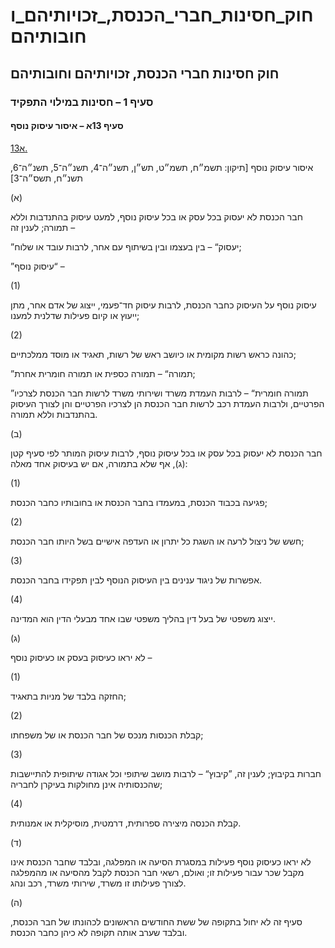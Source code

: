 # חוק_חסינות_חברי_הכנסת,_זכויותיהם_וחובותיהם

## חוק חסינות חברי הכנסת, זכויותיהם וחובותיהם

### סעיף 1 – חסינות במילוי התפקיד

#### סעיף 13א – איסור עיסוק נוסף

[13א.](https://he.wikisource.org/wiki/חוק_חסינות_חברי_הכנסת,_זכויותיהם_וחובותיהם#s_yp_13_)

איסור עיסוק נוסף [תיקון: תשמ״ח, תשמ״ט, תש״ן, תשנ״ה־4, תשנ״ה־5, תשנ״ה־6, תשנ״ח, תשס״ה־3]

(א)

חבר הכנסת לא יעסוק בכל עסק או בכל עיסוק נוסף, למעט עיסוק בהתנדבות וללא תמורה; לענין זה –

”יעסוק“ – בין בעצמו ובין בשיתוף עם אחר, לרבות עובד או שלוח;

”עיסוק נוסף“ –

(1)

עיסוק נוסף על העיסוק כחבר הכנסת, לרבות עיסוק חד־פעמי, ייצוג של אדם אחר, מתן ייעוץ או קיום פעילות שדלנית למענו;

(2)

כהונה כראש רשות מקומית או כיושב ראש של רשות, תאגיד או מוסד ממלכתיים;

”תמורה“ – תמורה כספית או תמורה חומרית אחרת;

”תמורה חומרית“ – לרבות העמדת משרד ושירותי משרד לרשות חבר הכנסת לצרכיו הפרטיים, ולרבות העמדת רכב לרשות חבר הכנסת הן לצרכיו הפרטיים והן לצורך העיסוק בהתנדבות וללא תמורה.

(ב)

חבר הכנסת לא יעסוק בכל עסק או בכל עיסוק נוסף, לרבות עיסוק המותר לפי סעיף קטן (ג), אף שלא בתמורה, אם יש בעיסוק אחד מאלה:

(1)

פגיעה בכבוד הכנסת, במעמדו בחבר הכנסת או בחובותיו כחבר הכנסת;

(2)

חשש של ניצול לרעה או השגת כל יתרון או העדפה אישיים בשל היותו חבר הכנסת;

(3)

אפשרות של ניגוד ענינים בין העיסוק הנוסף לבין תפקידו בחבר הכנסת.

(4)

ייצוג משפטי של בעל דין בהליך משפטי שבו אחד מבעלי הדין הוא המדינה.

(ג)

לא יראו כעיסוק בעסק או כעיסוק נוסף –

(1)

החזקה בלבד של מניות בתאגיד;

(2)

קבלת הכנסות מנכס של חבר הכנסת או של משפחתו;

(3)

חברות בקיבוץ; לענין זה, ”קיבוץ“ – לרבות מושב שיתופי וכל אגודה שיתופית להתיישבות שהכנסותיה אינן מחולקות בעיקרן לחבריה;

(4)

קבלת הכנסה מיצירה ספרותית, דרמטית, מוסיקלית או אמנותית.

(ד)

לא יראו כעיסוק נוסף פעילות במסגרת הסיעה או המפלגה, ובלבד שחבר הכנסת אינו מקבל שכר עבור פעילות זו; ואולם, רשאי חבר הכנסת לקבל מהסיעה או מהמפלגה לצורך פעילותו זו משרד, שירותי משרד, רכב ונהג.

(ה)

סעיף זה לא יחול בתקופה של ששת החודשים הראשונים לכהונתו של חבר הכנסת, ובלבד שערב אותה תקופה לא כיהן כחבר הכנסת.